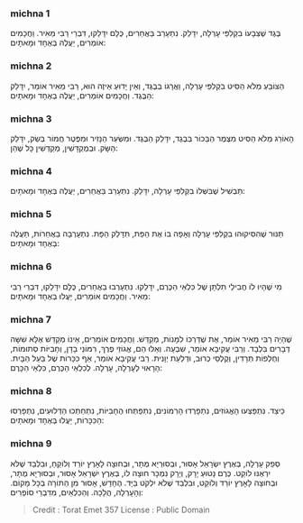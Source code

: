 
### michna 1
בֶּגֶד שֶׁצְּבָעוֹ בִקְלִפֵּי עָרְלָה, יִדָּלֵק. נִתְעָרֵב בַּאֲחֵרִים, כֻּלָּם יִדָּלֵקוּ, דִּבְרֵי רַבִּי מֵאִיר. וַחֲכָמִים אוֹמְרִים, יַעֲלֶה בְּאֶחָד וּמָאתָיִם:

### michna 2
הַצּוֹבֵעַ מְלֹא הַסִּיט בִּקְלִפֵּי עָרְלָה, וַאֲרָגוֹ בְבֶגֶד, וְאֵין יָדוּעַ אֵיזֶה הוּא, רַבִּי מֵאִיר אוֹמֵר, יִדָּלֵק הַבֶּגֶד. וַחֲכָמִים אוֹמְרִים, יַעֲלֶה בְאֶחָד וּמָאתָיִם:

### michna 3
הָאוֹרֵג מְלֹא הַסִּיט מִצֶּמֶר הַבְּכוֹר בְּבֶגֶד, יִדָּלֵק הַבֶּגֶד. וּמִשְּׂעַר הַנָּזִיר וּמִפֶּטֶר חֲמוֹר בְּשַׂק, יִדָּלֵק הַשָּׂק. וּבְמֻקְדָּשִׁין, מְקַדְּשִׁין כָּל שֶׁהֵן:

### michna 4
תַּבְשִׁיל שֶׁבִּשְּׁלוֹ בִקְלִפֵּי עָרְלָה, יִדָּלֵק. נִתְעָרֵב בַּאֲחֵרִים, יַעֲלֶה בְּאֶחָד וּמָאתָיִם:

### michna 5
תַּנּוּר שֶׁהִסִּיקוּהוּ בִקְלִפֵּי עָרְלָה וְאָפָה בוֹ אֶת הַפַּת, תִּדָּלֵק הַפָּת. נִתְעָרְבָה בַאֲחֵרוֹת, תַּעֲלֶה בְּאֶחָד וּמָאתָיִם:

### michna 6
מִי שֶׁהָיוּ לוֹ חֲבִילֵי תִלְתָּן שֶׁל כִּלְאֵי הַכֶּרֶם, יִדָּלֵקוּ. נִתְעָרְבוּ בַאֲחֵרִים, כֻּלָּם יִדָּלֵקוּ, דִּבְרֵי רַבִּי מֵאִיר. וַחֲכָמִים אוֹמְרִים, יַעֲלוּ בְּאֶחָד וּמָאתָיִם:

### michna 7
שֶׁהָיָה רַבִּי מֵאִיר אוֹמֵר, אֶת שֶׁדַּרְכּוֹ לִמָּנוֹת, מְקַדֵּשׁ. וַחֲכָמִים אוֹמְרִים, אֵינוֹ מְקַדֵּשׁ אֶלָּא שִׁשָּׁה דְבָרִים בִּלְבָד. וְרַבִּי עֲקִיבָא אוֹמֵר, שִׁבְעָה. וְאֵלּוּ הֵם, אֱגוֹזֵי פֶרֶךְ, רִמּוֹנֵי בָדָן, וְחָבִיּוֹת סְתוּמוֹת, וְחֻלְפוֹת תְּרָדִין, וְקֻלְסֵי כְרוּב, וּדְלַעַת יְוָנִית. רַבִּי עֲקִיבָא אוֹמֵר, אַף כִּכָּרוֹת שֶׁל בַּעַל הַבָּיִת. הָרָאוּי לְעָרְלָה, עָרְלָה. לְכִלְאֵי הַכֶּרֶם, כִּלְאֵי הַכָּרֶם:

### michna 8
כֵּיצַד. נִתְפַּצְּעוּ הָאֱגוֹזִים, נִתְפָּרְדוּ הָרִמּוֹנִים, נִתְפַּתְּחוּ הֶחָבִיּוֹת, נִתְחַתְּכוּ הַדְּלוּעִים, נִתְפָּרְסוּ הַכִּכָּרוֹת, יַעֲלוּ בְּאֶחָד וּמָאתָיִם:

### michna 9
סְפֵק עָרְלָה, בְּאֶרֶץ יִשְׂרָאֵל אָסוּר, וּבְסוּרְיָא מֻתָּר, וּבְחוּצָה לָאָרֶץ יוֹרֵד וְלוֹקֵחַ, וּבִלְבַד שֶׁלֹּא יִרְאֶנּוּ לוֹקֵט. כֶּרֶם נָטוּעַ יָרָק, וְיָרָק נִמְכָּר חוּצָה לוֹ, בְּאֶרֶץ יִשְׁרָאֵל אָסוּר, וּבְסוּרְיָא מֻתָּר, וּבְחוּצָה לָאָרֶץ יוֹרֵד וְלוֹקֵט, וּבִלְבַד שֶׁלֹּא יִלְקֹט בַּיָּד. הֶחָדָשׁ, אָסוּר מִן הַתּוֹרָה בְּכָל מָקוֹם. וְהָעָרְלָה, הֲלָכָה. וְהַכִּלְאַיִם, מִדִּבְרֵי סוֹפְרִים:

>Credit : Torat Emet 357
>License : Public Domain 